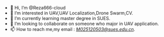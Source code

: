 - 👋 Hi, I’m @Reza666-cloud
- 👀 I’m interested in UAV,UAV Localization,Drone Swarm,CV.
- 🌱 I’m currently learning master degree in SUES.
- 💞️ I’m looking to collaborate on someone who major in UAV application.
- 📫 How to reach me,my email : *M025120503@sues.edu.cn*.

<!---
Reza666-cloud/Reza666-cloud is a ✨ special ✨ repository because its `README.md` (this file) appears on your GitHub profile.
You can click the Preview link to take a look at your changes.
--->

